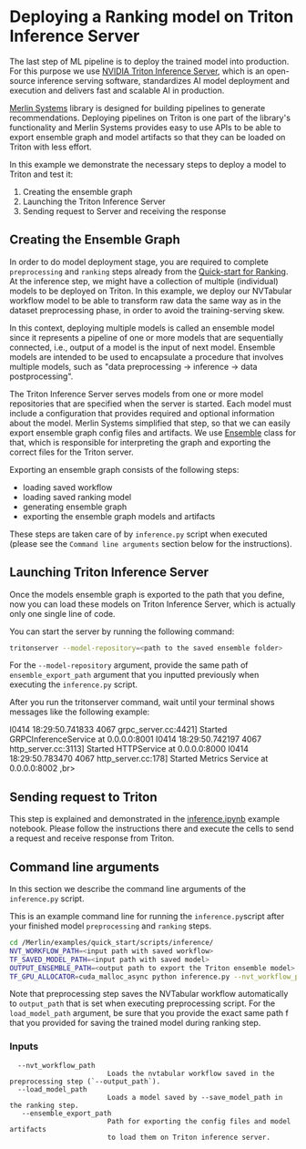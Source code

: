 # Deploying a Ranking model on Triton Inference Server
The last step of ML pipeline is to deploy the trained model into production. For this purpose we use [NVIDIA Triton Inference Server](https://github.com/triton-inference-server/server), which is an open-source inference serving software, standardizes AI model deployment and execution and delivers fast and scalable AI in production. 

[Merlin Systems](https://github.com/NVIDIA-Merlin/systems/tree/main) library is designed for building pipelines to generate recommendations. Deploying pipelines on Triton is one part of the library's functionality and Merlin Systems provides easy to use APIs to be able to export ensemble graph and model artifacts so that they can be loaded on Triton with less effort.

In this example we demonstrate the necessary steps to deploy a model to Triton and test it:

1. Creating the ensemble graph
2. Launching the Triton Inference Server
3. Sending request to Server and receiving the response

## Creating the Ensemble Graph

In order to do model deployment stage, you are required to complete `preprocessing` and `ranking` steps already from the [Quick-start for Ranking](../ranking.md).  At the inference step, we might have a collection of multiple (individual) models to be deployed on Triton. In this example, we deploy our NVTabular workflow model to be able to transform raw data the same way as in the dataset preprocessing phase, in order to avoid the training-serving skew. 

In this context, deploying multiple models is called an ensemble model since it represents a pipeline of one or more models that are sequentially connected, i.e., output of a model is the input of next model. Ensemble models are intended to be used to encapsulate a procedure that involves multiple models, such as "data preprocessing -> inference -> data postprocessing". 

The Triton Inference Server serves models from one or more model repositories that are specified when the server is started. Each model must include a configuration that provides required and optional information about the model. Merlin Systems simplified that step, so that we can easily export ensemble graph config files and artifacts. We use [Ensemble](https://github.com/NVIDIA-Merlin/systems/blob/stable/merlin/systems/dag/ensemble.py#L29) class for that, which is responsible for interpreting the graph and exporting the correct files for the Triton server.

Exporting an ensemble graph consists of the following steps:

- loading saved workflow
- loading saved ranking model
- generating ensemble graph
- exporting the ensemble graph models and artifacts

These steps are taken care of by `inference.py` script when executed (please see the `Command line arguments` section below for the instructions).


## Launching Triton Inference Server

Once the models ensemble graph is exported to the path that you define, now you can load these models on Triton Inference Server, which is actually only one single line of code. 

You can start the server by running the following command:

```bash
tritonserver --model-repository=<path to the saved ensemble folder>
```
For the `--model-repository` argument, provide the same path of `ensemble_export_path` argument that you inputted previously when executing the `inference.py` script.

After you run the tritonserver command, wait until your terminal shows messages like the following example:

I0414 18:29:50.741833 4067 grpc_server.cc:4421] Started GRPCInferenceService at 0.0.0.0:8001
I0414 18:29:50.742197 4067 http_server.cc:3113] Started HTTPService at 0.0.0.0:8000
I0414 18:29:50.783470 4067 http_server.cc:178] Started Metrics Service at 0.0.0.0:8002 ,br>


## Sending request to Triton

This step is explained and demonstrated in the [inference.ipynb](https://github.com/NVIDIA-Merlin/Merlin/blob/quick_start_inf_triton/examples/quick_start/scripts/inference/inference.ipynb) example notebook. Please follow the instructions there and execute the cells to send a request and receive response from Triton.

## Command line arguments
In this section we describe the command line arguments of the `inference.py` script.

This is an example command line for running the `inference.py`script after your finished model `preprocessing` and `ranking` steps.

```bash
cd /Merlin/examples/quick_start/scripts/inference/
NVT_WORKFLOW_PATH=<input path with saved workflow>
TF_SAVED_MODEL_PATH=<input path with saved model>
OUTPUT_ENSEMBLE_PATH=<output path to export the Triton ensemble model>
TF_GPU_ALLOCATOR=cuda_malloc_async python inference.py --nvt_workflow_path $NVT_WORKFLOW_PATH --load_model_path $TF_SAVED_MODEL_PATH --ensemble_export_path $OUTPUT_ENSEMBLE_PATH
```

Note that preprocessing step saves the NVTabular workflow automatically to `output_path` that is set when executing preprocessing script. For the `load_model_path` argument, be sure that you provide the exact same path f that you provided for saving the trained model during ranking step.

### Inputs

```
  --nvt_workflow_path   
                        Loads the nvtabular workflow saved in the preprocessing step (`--output_path`).
  --load_model_path     
                        Loads a model saved by --save_model_path in the ranking step.
   --ensemble_export_path
                        Path for exporting the config files and model artifacts
                        to load them on Triton inference server.
```
             